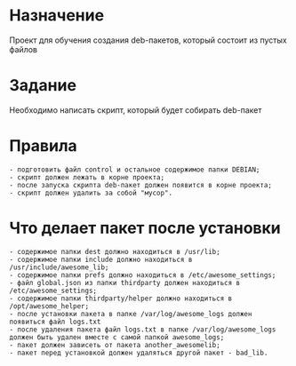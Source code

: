 # Назначение 
Проект для обучения создания deb-пакетов, который состоит из пустых файлов

# Задание 
Необходимо написать скрипт, который будет собирать deb-пакет

# Правила
	- подготовить файл control и остальное содержимое папки DEBIAN;
	- скрипт должен лежать в корне проекта;
	- после запуска скрипта deb-пакет должен появится в корне проекта;
	- скрипт должен удалить за собой "мусор".

# Что делает пакет после установки
	- содержимое папки dest должно находиться в /usr/lib;
	- содержимое папки include должно находиться в /usr/include/awesome_lib;
	- содержимое папки prefs должно находиться в /etc/awesome_settings;
	- файл global.json из папки thirdparty должен находиться в /etc/awesome_settings;
	- содержимое папки thirdparty/helper должно находиться в /opt/awesome_helper;
	- после установки пакета в папке /var/log/awesome_logs должен появиться файл logs.txt
	- после удаления пакета файл logs.txt в папке /var/log/awesome_logs должен быть удален вместе с самой папкой awesome_logs;
	- пакет должен зависеть от пакета another_awesomelib;
	- пакет перед установкой должен удаляться другой пакет - bad_lib.


